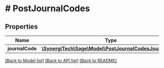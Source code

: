 # # PostJournalCodes

## Properties

Name | Type | Description | Notes
------------ | ------------- | ------------- | -------------
**journalCode** | [**\SynergiTech\Sage\Model\PostJournalCodesJournalCode**](PostJournalCodesJournalCode.md) |  |

[[Back to Model list]](../../README.md#models) [[Back to API list]](../../README.md#endpoints) [[Back to README]](../../README.md)
